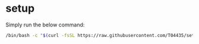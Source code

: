 # setup

Simply run the below command:

```bash
/bin/bash -c "$(curl -fsSL https://raw.githubusercontent.com/T04435/setup/main/.bin/install.sh)"
```
